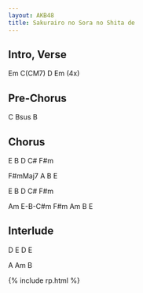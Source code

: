 ```yaml
---
layout: AKB48
title: Sakurairo no Sora no Shita de
---
```

## Intro, Verse 
Em C(CM7) D Em (4x) 

## Pre-Chorus 
C Bsus B 

## Chorus 
E B D C# F#m 

F#mMaj7 A B E 

E B D C# F#m 

Am E-B-C#m F#m Am B E 

## Interlude 
D E D E 

A Am B 

{% include rp.html %}
